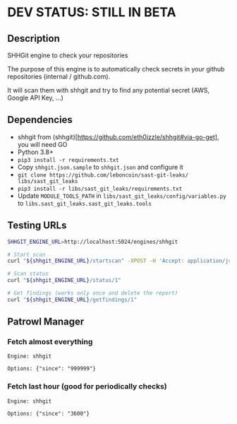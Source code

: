 # DEV STATUS: STILL IN BETA

## Description
SHHGit engine to check your repositories

The purpose of this engine is to automatically check secrets in your github repositories (internal / github.com).

It will scan them with shhgit and try to find any potential secret (AWS, Google API Key, ...)


## Dependencies
- shhgit from (shhgit)[https://github.com/eth0izzle/shhgit#via-go-get], you will need GO
- Python 3.8+
- `pip3 install -r requirements.txt`
- Copy `shhgit.json.sample` to `shhgit.json` and configure it
- `git clone https://github.com/leboncoin/sast-git-leaks/ libs/sast_git_leaks`
- `pip3 install -r libs/sast_git_leaks/requirements.txt`
- Update `MODULE_TOOLS_PATH` in `libs/sast_git_leaks/config/variables.py` to `libs.sast_git_leaks.sast_git_leaks.tools`

## Testing URLs

```bash
SHHGIT_ENGINE_URL=http://localhost:5024/engines/shhgit

# Start scan
curl "${shhgit_ENGINE_URL}/startscan" -XPOST -H 'Accept: application/json' -H 'Content-type: application/json' -d "{\"scan_id\": 1, \"options\": {\"since\": \"9999\"}, \"assets\": [], \"engine_id\": 42}"

# Scan status
curl "${shhgit_ENGINE_URL}/status/1"

# Get findings (works only once and delete the report)
curl "${shhgit_ENGINE_URL}/getfindings/1"

```

## Patrowl Manager

### Fetch almost everything

```
Engine: shhgit

Options: {"since": "999999"}
```

### Fetch last hour (good for periodically checks)

```
Engine: shhgit

Options: {"since": "3600"}
```
